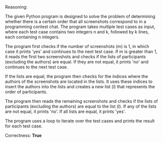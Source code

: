 Reasoning:

The given Python program is designed to solve the problem of determining whether there is a certain order that all screenshots correspond to in a programming contest chat. The program takes multiple test cases as input, where each test case contains two integers n and k, followed by k lines, each containing n integers.

The program first checks if the number of screenshots (m) is 1, in which case it prints 'yes' and continues to the next test case. If m is greater than 1, it reads the first two screenshots and checks if the lists of participants (excluding the authors) are equal. If they are not equal, it prints 'no' and continues to the next test case.

If the lists are equal, the program then checks for the indices where the authors of the screenshots are located in the lists. It uses these indices to insert the authors into the lists and creates a new list (l) that represents the order of participants.

The program then reads the remaining screenshots and checks if the lists of participants (excluding the authors) are equal to the list (l). If any of the lists are not equal, it prints 'no'. If all lists are equal, it prints 'yes'.

The program uses a loop to iterate over the test cases and prints the result for each test case.

Correctness: **True**